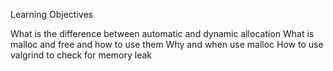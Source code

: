 Learning Objectives

What is the difference between automatic and dynamic allocation
What is malloc and free and how to use them
Why and when use malloc
How to use valgrind to check for memory leak

